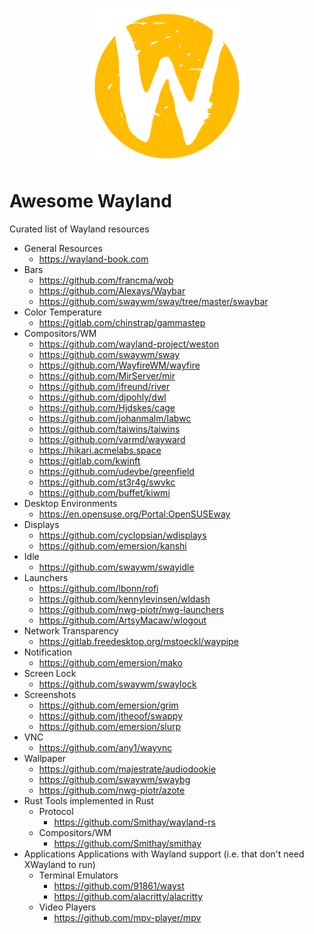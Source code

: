 <p align="center">
  <img src="logo.png" width="250" title="Wayland Logo">
</p>

# Awesome Wayland
Curated list of Wayland resources

- General Resources
  - https://wayland-book.com
- Bars
  - https://github.com/francma/wob
  - https://github.com/Alexays/Waybar
  - https://github.com/swaywm/sway/tree/master/swaybar
- Color Temperature
  - https://gitlab.com/chinstrap/gammastep
- Compositors/WM
  - https://github.com/wayland-project/weston
  - https://github.com/swaywm/sway
  - https://github.com/WayfireWM/wayfire
  - https://github.com/MirServer/mir
  - https://github.com/ifreund/river
  - https://github.com/djpohly/dwl
  - https://github.com/Hjdskes/cage
  - https://github.com/johanmalm/labwc
  - https://github.com/taiwins/taiwins
  - https://github.com/varmd/wayward
  - https://hikari.acmelabs.space
  - https://gitlab.com/kwinft
  - https://github.com/udevbe/greenfield
  - https://github.com/st3r4g/swvkc
  - https://github.com/buffet/kiwmi
- Desktop Environments
  - https://en.opensuse.org/Portal:OpenSUSEway
- Displays
  - https://github.com/cyclopsian/wdisplays
  - https://github.com/emersion/kanshi
- Idle
  - https://github.com/swaywm/swayidle
- Launchers
  - https://github.com/lbonn/rofi
  - https://github.com/kennylevinsen/wldash
  - https://github.com/nwg-piotr/nwg-launchers
  - https://github.com/ArtsyMacaw/wlogout
- Network Transparency
  - https://gitlab.freedesktop.org/mstoeckl/waypipe
- Notification
  - https://github.com/emersion/mako
- Screen Lock
  - https://github.com/swaywm/swaylock
- Screenshots
  - https://github.com/emersion/grim
  - https://github.com/jtheoof/swappy
  - https://github.com/emersion/slurp
- VNC
  - https://github.com/any1/wayvnc
- Wallpaper
  - https://github.com/majestrate/audiodookie
  - https://github.com/swaywm/swaybg
  - https://github.com/nwg-piotr/azote
 - Rust
   Tools implemented in Rust
   - Protocol
     - https://github.com/Smithay/wayland-rs
   - Compositors/WM
     - https://github.com/Smithay/smithay
- Applications
  Applications with Wayland support (i.e. that don't need XWayland to run)
  - Terminal Emulators
    - https://github.com/91861/wayst
    - https://github.com/alacritty/alacritty
  - Video Players
    - https://github.com/mpv-player/mpv
